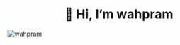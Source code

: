 <h1 align="center">👋 Hi, I’m wahpram</h1>

<p><img align="justify" src="https://github-readme-stats.vercel.app/api/top-langs?username=wahpram&show_icons=true&locale=en&layout=compact" alt="wahpram" /></p>

<!---
wahpram/wahpram is a ✨ special ✨ repository because its `README.md` (this file) appears on your GitHub profile.
You can click the Preview link to take a look at your changes.
--->
